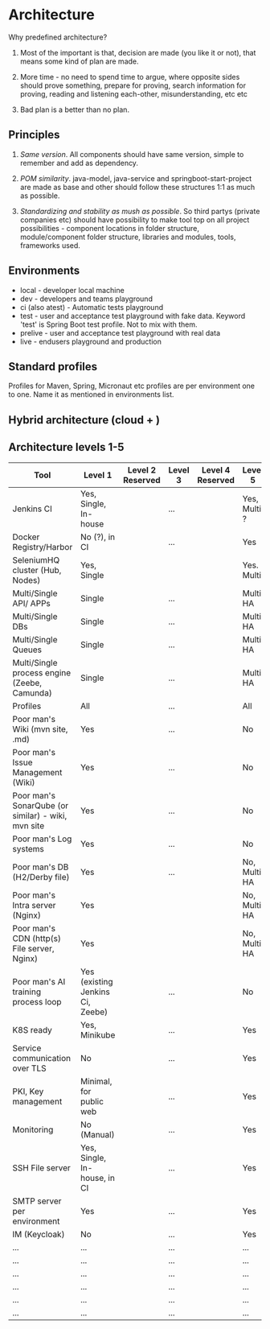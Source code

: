 # Architecture

Why predefined architecture?

1. Most of the important is that, decision are made (you like it or not), that means some kind of plan are made.

2. More time - no need to spend time to argue, where opposite sides should prove something, prepare for proving,
   search information for proving, reading and listening each-other, misunderstanding, etc etc

3. Bad plan is a better than no plan.

## Principles

1. *Same version*. All components should have same version, simple to remember and add as dependency.

2. *POM similarity*. java-model, java-service and springboot-start-project are made as base and other should follow
   these structures 1:1 as much as possible.

3. *Standardizing and stability as mush as possible*. So third partys (private companies etc) should have possibility to
   make tool top on all project
   possibilities - component locations in folder structure, module/component folder structure, libraries and modules,
   tools, frameworks used.

## Environments

* local - developer local machine
* dev - developers and teams playground
* ci (also atest) - Automatic tests playground
* test - user and acceptance test playground with fake data. Keyword 'test' is Spring Boot test profile. Not to mix
  with them.
* prelive - user and acceptance test playground with real data
* live - endusers playground and production

## Standard profiles

Profiles for Maven, Spring, Micronaut etc profiles are per environment one to one. Name it as mentioned in environments
list.

## Hybrid architecture (cloud + )

## Architecture levels 1-5

| Tool                                               | Level 1                          | Level 2<br/>Reserved | Level 3 | Level 4<br/>Reserved | Level 5       |
|----------------------------------------------------|----------------------------------|----------------------|---------|----------------------|---------------|
| Jenkins CI                                         | Yes, Single, In-house            |                      | ...     |                      | Yes, Multi, ? |
| Docker Registry/Harbor                             | No (?), in CI                    |                      | ...     |                      | Yes           |
| SeleniumHQ cluster (Hub, Nodes)                    | Yes, Single                      |                      |         |                      | Yes. Multi    |
| Multi/Single API/ APPs                             | Single                           |                      | ...     |                      | Multi, HA     |
| Multi/Single DBs                                   | Single                           |                      | ...     |                      | Multi, HA     |
| Multi/Single Queues                                | Single                           |                      | ...     |                      | Multi, HA     |
| Multi/Single process engine (Zeebe, Camunda)       | Single                           |                      | ...     |                      | Multi, HA     |
| Profiles                                           | All                              |                      | ...     |                      | All           |
| Poor man's Wiki (mvn site, .md)                    | Yes                              |                      | ...     |                      | No            |
| Poor man's Issue Management (Wiki)                 | Yes                              |                      | ...     |                      | No            |
| Poor man's SonarQube (or similar) - wiki, mvn site | Yes                              |                      | ...     |                      | No            |
| Poor man's Log systems                             | Yes                              |                      | ...     |                      | No            |
| Poor man's DB (H2/Derby file)                      | Yes                              |                      | ...     |                      | No, Multi, HA |
| Poor man's Intra server (Nginx)                    | Yes                              |                      |         |                      | No, Multi, HA |
| Poor man's CDN (http(s) File server, Nginx)        | Yes                              |                      |         |                      | No, Multi, HA |
| Poor man's AI training process loop                | Yes (existing Jenkins Ci, Zeebe) |                      | ...     |                      | No            |
| K8S ready                                          | Yes, Minikube                    |                      | ...     |                      | Yes           |
| Service communication over TLS                     | No                               |                      | ...     |                      | Yes           |
| PKI, Key management                                | Minimal, for public web          |                      | ...     |                      | Yes           |
| Monitoring                                         | No (Manual)                      |                      | ...     |                      | Yes           |
| SSH File server                                    | Yes, Single, In-house, in CI     |                      | ...     |                      | Yes           |
| SMTP server per environment                        | Yes                              |                      | ...     |                      | Yes           |
| IM (Keycloak)                                      | No                               |                      | ...     |                      | Yes           |
| ...                                                | ...                              |                      | ...     |                      | ...           |
| ...                                                | ...                              |                      | ...     |                      | ...           |
| ...                                                | ...                              |                      | ...     |                      | ...           |
| ...                                                | ...                              |                      | ...     |                      | ...           |
| ...                                                | ...                              |                      | ...     |                      | ...           |
| ...                                                | ...                              |                      | ...     |                      | ...           |
